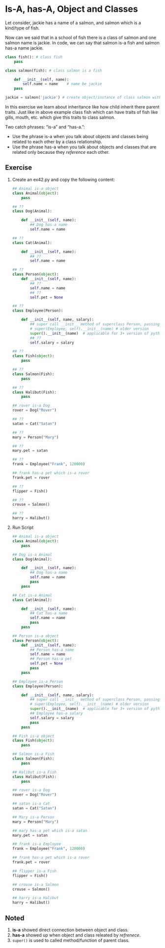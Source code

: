 # Is-A, has-A, Object and Classes

Let consider, jackie has a name of a salmon, and salmon which is a kind/type of fish.

Now can we said that in a school of fish there is a class of salmon and one salmon name is jackie. In code, we can say that salmon is-a fish and salmon has-a name jackie.

```py
class fish(): # class fish 
    pass

class salmon(fish): # class salmon is a fish

    def __init__(self, name):
        self.name = name    # name be jackie
    pass

jackie = salmon('jackie') # create object/instance of class salmon with para 'jackie'
```

In this exercise we learn about inheritance like how child inherit there parent traits. Just like in above example class fish which can have traits of fish like gills, mouth, etc. which give this traits to class salmon.

Two catch phrases: “is-a” and “has-a.”:
- Use the phrase is-a when you talk about objects and classes being related to each other by a class relationship. 
- Use the phrase has-a when you talk about objects and classes that are related only because they *reference* each other.



## Exercise

1. Create an ex42.py and copy the following content:
    ```py
    ## Animal is-a object
    class Animal(object):
        pass

    ## ??
    class Dog(Animal):

        def __init__(self, name):
            ## Dog has-a name
            self.name = name

    ## ??
    class Cat(Animal):

        def __init__(self, name):
            ## ??
            self.name = name

    ## ??
    class Person(object):
        def __init__(self, name):
            ## ??
            self.name = name
            ## ??
            self.pet = None

    ## ??
    class Employee(Person):

        def __init__(self, name, salary):
            ## super call __init__ method of superclass Person, passing name
            # super(Employee, self).__init__(name) # older version
            super().__init__(name)  # applicable for 3+ version of python
            ## ??
            self.salary = salary

    ## ??
    class Fish(object):
        pass

    ## ??
    class Salmon(Fish):
        pass

    ## ??
    class Halibut(Fish):
        pass

    ## rover is-a Dog
    rover = Dog("Rover")

    ## ??
    satan = Cat("Satan")

    ## ??
    mary = Person("Mary")

    ## ??
    mary.pet = satan

    ## ??
    frank = Employee("Frank", 120000)

    ## frank has-a pet which is-a rover 
    frank.pet = rover

    ## ??
    flipper = Fish()

    ## ??
    crouse = Salmon()

    ## ??
    harry = Halibut()
    ```
2. Run Script
    ```py
    ## Animal is-a object
    class Animal(object):
        pass

    ## Dog is-a Animal
    class Dog(Animal):

        def __init__(self, name):
            ## Dog has-a name
            self.name = name
            pass
        pass

    ## Cat is-a Animal
    class Cat(Animal):

        def __init__(self, name):
            ## Cat has-a name
            self.name = name
            pass
        pass

    ## Person is-a object
    class Person(object):
        def __init__(self, name):
            ## Person has-a name
            self.name = name
            ## Person has-a pet
            self.pet = None
            pass
        pass

    ## Employee is-a Person
    class Employee(Person):

        def __init__(self, name, salary):
            ## super call __init__ method of superclass Person, passing name
            # super(Employee, self).__init__(name) # older version
            super().__init__(name)  # applicable for 3+ version of python
            ## Employee has-a salary
            self.salary = salary
            pass
        pass

    ## Fish is-a object
    class Fish(object):
        pass

    ## Salmon is-a Fish
    class Salmon(Fish):
        pass

    ## Halibut is-a Fish
    class Halibut(Fish):
        pass

    ## rover is-a Dog
    rover = Dog("Rover")

    ## satan is-a Cat
    satan = Cat("Satan")

    ## Mary is-a Person
    mary = Person("Mary")

    ## mary has-a pet which is-a satan
    mary.pet = satan

    ## frank is-a Employee
    frank = Employee("Frank", 120000)

    ## frank has-a pet which is-a rover 
    frank.pet = rover

    ## flipper is-a Fish
    flipper = Fish()

    ## crouse is-a Salmon
    crouse = Salmon()

    ## harry is-a Halibut
    harry = Halibut()
    ```

## Noted

1. **is-a** showed direct connection between object and class.
2. **has-a** showed up when object and class releated by *refrenece*.
3. `super()` is used to called method/function of parent class.